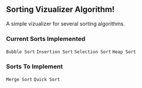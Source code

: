 ## Sorting Vizualizer Algorithm!

A simple vizualizer for several sorting algorithms.

### Current Sorts Implemented

```Bubble Sort```
```Insertion Sort```
```Selection Sort```
```Heap Sort```


### Sorts To Implement

```Merge Sort```
```Quick Sort```

